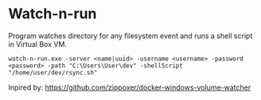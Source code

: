 # Watch-n-run

Program watches directory for any filesystem event and runs a shell script in Virtual Box VM.

`watch-n-run.exe -server <name|uuid> -username <username> -password <password> -path "C:\Users\User\dev" -shellScript "/home/user/dev/rsync.sh"`

Inpired by: https://github.com/zippoxer/docker-windows-volume-watcher